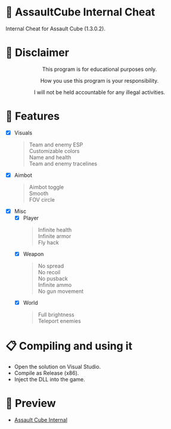 # 🔧 AssaultCube Internal Cheat
Internal Cheat for Assault Cube (1.3.0.2).  

# 🚧 Disclaimer
<p align="center">This program is for educational purposes only.</p>
<p align="center">How you use this program is your responsibility.</p>
<p align="center">I will not be held accountable for any illegal activities.</p>

# 📙 Features
- [x] Visuals
    > Team and enemy ESP  
    > Customizable colors  
    > Name and health  
    > Team and enemy tracelines
- [x] Aimbot
    > Aimbot toggle  
    > Smooth  
    > FOV circle
- [x] Misc  
    - [x] Player
      > Infinite health  
      > Infinite armor  
      > Fly hack
    - [x] Weapon
      > No spread  
      > No recoil  
      > No pusback  
      > Infinite ammo  
      > No gun movement
    - [x] World
      > Full brightness  
      > Teleport enemies

# 📋 Compiling and using it
- Open the solution on Visual Studio.  
- Compile as Release (x86).  
- Inject the DLL into the game.  
  
# 🎥 Preview
- [Assault Cube Internal](https://www.youtube.com/watch?v=_nF3UcMUA6w)
